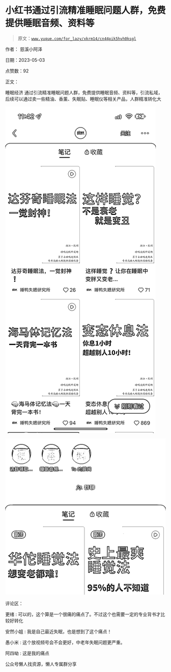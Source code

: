 # 小红书通过引流精准睡眠问题人群，免费提供睡眠音频、资料等

> 原文：[`www.yuque.com/for_lazy/xkrm14/cn44pik5hvh0ksgl`](https://www.yuque.com/for_lazy/xkrm14/cn44pik5hvh0ksgl)

作者： 慈溪小阿泽

日期：2023-05-03

点赞数：92

正文：

睡眠经济 通过引流精准睡眠问题人群，免费提供睡眠音频、资料等，引流私域，后续可以通过卖一些精油、香薰、失眠贴、睡眠仪等相关产品，人群精准转化大

![](img/fb78a9c3a07dc7f39432059a5e5ab52d.png)  

![](img/b5e57a116d8da668d1704fbb0a656cd8.png)  

评论区：

更绪 : 可以的，这个算是一个很痛的痛点了。不过这个也需要一定的专业背书才比较好转化

安然小姐 : 我是自己最近失眠，也是想到了这个痛点！

愚小米 : 这个放视频号会不会更好，中老年失眠问题更严重。

阿四呦 : 这是我的痛点

公众号懒人找资源，懒人专属群分享

